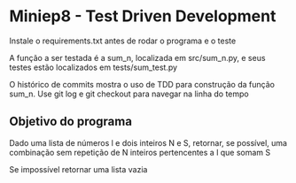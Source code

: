 # Miniep8 - Test Driven Development

Instale o requirements.txt antes de rodar o programa e o teste

A função a ser testada é a sum_n, localizada em src/sum_n.py, e seus testes estão localizados em tests/sum_test.py

O histórico de commits mostra o uso de TDD para construção da função sum_n. Use git log e git checkout para navegar na linha do tempo

## Objetivo do programa

Dado uma lista de números l e dois inteiros N e S, retornar, se possível, uma combinação sem repetição de N inteiros pertencentes a l que somam S

Se impossível retornar uma lista vazia